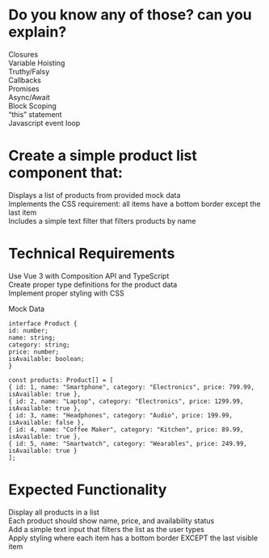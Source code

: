 # Do you know any of those? can you explain?

Closures  
Variable Hoisting  
Truthy/Falsy  
Callbacks  
Promises  
Async/Await  
Block Scoping  
“this” statement  
Javascript event loop

# Create a simple product list component that:

Displays a list of products from provided mock data  
Implements the CSS requirement: all items have a bottom border except the last item  
Includes a simple text filter that filters products by name

# Technical Requirements

Use Vue 3 with Composition API and TypeScript  
Create proper type definitions for the product data  
Implement proper styling with CSS  

Mock Data
```
interface Product {
id: number;
name: string;
category: string;
price: number;
isAvailable: boolean;
}

const products: Product[] = [
{ id: 1, name: "Smartphone", category: "Electronics", price: 799.99, isAvailable: true },
{ id: 2, name: "Laptop", category: "Electronics", price: 1299.99, isAvailable: true },
{ id: 3, name: "Headphones", category: "Audio", price: 199.99, isAvailable: false },
{ id: 4, name: "Coffee Maker", category: "Kitchen", price: 89.99, isAvailable: true },
{ id: 5, name: "Smartwatch", category: "Wearables", price: 249.99, isAvailable: true }
];
```

# Expected Functionality

Display all products in a list  
Each product should show name, price, and availability status  
Add a simple text input that filters the list as the user types  
Apply styling where each item has a bottom border EXCEPT the last visible item
